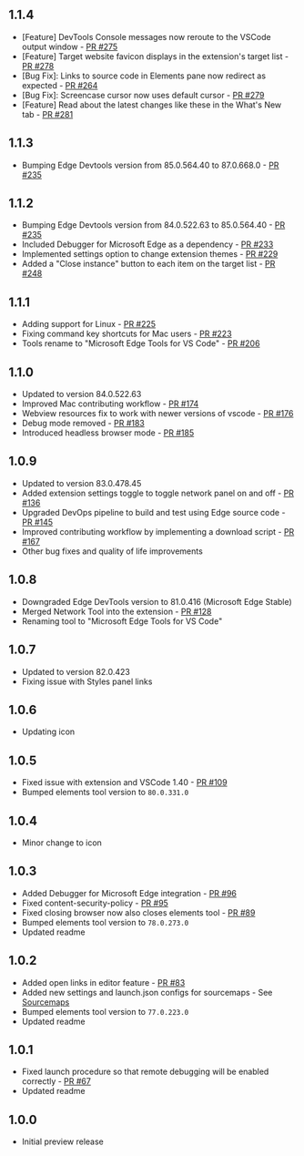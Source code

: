 ## 1.1.4
* [Feature] DevTools Console messages now reroute to the VSCode output window - [PR #275](https://github.com/microsoft/vscode-edge-devtools/pull/275)
* [Feature] Target website favicon displays in the extension's target list - [PR #278](https://github.com/microsoft/vscode-edge-devtools/pull/278)
* [Bug Fix]: Links to source code in Elements pane now redirect as expected - [PR #264](https://github.com/microsoft/vscode-edge-devtools/pull/264)
* [Bug Fix]: Screencase cursor now uses default cursor - [PR #279](https://github.com/microsoft/vscode-edge-devtools/pull/279)
* [Feature] Read about the latest changes like these in the What's New tab - [PR #281](https://github.com/microsoft/vscode-edge-devtools/pull/281)

## 1.1.3
* Bumping Edge Devtools version from 85.0.564.40 to 87.0.668.0 - [PR #235](https://github.com/microsoft/vscode-edge-devtools/pull/251)

## 1.1.2
* Bumping Edge Devtools version from 84.0.522.63 to 85.0.564.40 - [PR #235](https://github.com/microsoft/vscode-edge-devtools/pull/235)
* Included Debugger for Microsoft Edge as a dependency - [PR #233](https://github.com/microsoft/vscode-edge-devtools/pull/233)
* Implemented settings option to change extension themes - [PR #229](https://github.com/microsoft/vscode-edge-devtools/pull/229)
* Added a "Close instance" button to each item on the target list - [PR #248](https://github.com/microsoft/vscode-edge-devtools/pull/248)

## 1.1.1
* Adding support for Linux - [PR #225](https://github.com/microsoft/vscode-edge-devtools/pull/225)
* Fixing command key shortcuts for Mac users - [PR #223](https://github.com/microsoft/vscode-edge-devtools/pull/223)
* Tools rename to "Microsoft Edge Tools for VS Code" - [PR #206](https://github.com/microsoft/vscode-edge-devtools/pull/206)

## 1.1.0
* Updated to version 84.0.522.63
* Improved Mac contributing workflow - [PR #174](https://github.com/microsoft/vscode-edge-devtools/pull/174)
* Webview resources fix to work with newer versions of vscode - [PR #176](https://github.com/microsoft/vscode-edge-devtools/pull/176)
* Debug mode removed - [PR #183](https://github.com/microsoft/vscode-edge-devtools/pull/183)
* Introduced headless browser mode - [PR #185](https://github.com/microsoft/vscode-edge-devtools/pull/185)

## 1.0.9
* Updated to version 83.0.478.45
* Added extension settings toggle to toggle network panel on and off - [PR #136](https://github.com/microsoft/vscode-edge-devtools/pull/136)
* Upgraded DevOps pipeline to build and test using Edge source code - [PR #145](https://github.com/microsoft/vscode-edge-devtools/pull/145)
* Improved contributing workflow by implementing a download script - [PR #167](https://github.com/microsoft/vscode-edge-devtools/pull/167)
* Other bug fixes and quality of life improvements

## 1.0.8
* Downgraded Edge DevTools version to 81.0.416 (Microsoft Edge Stable)
* Merged Network Tool into the extension - [PR #128](https://github.com/microsoft/vscode-edge-devtools/pull/128)
* Renaming tool to "Microsoft Edge Tools for VS Code"

## 1.0.7
* Updated to version 82.0.423
* Fixing issue with Styles panel links

## 1.0.6
* Updating icon

## 1.0.5
* Fixed issue with extension and VSCode 1.40 - [PR #109](https://github.com/microsoft/vscode-edge-devtools/pull/109)
* Bumped elements tool version to `80.0.331.0`

## 1.0.4
* Minor change to icon

## 1.0.3
* Added Debugger for Microsoft Edge integration - [PR #96](https://github.com/microsoft/vscode-edge-devtools/pull/96)
* Fixed content-security-policy - [PR #95](https://github.com/microsoft/vscode-edge-devtools/pull/95)
* Fixed closing browser now also closes elements tool - [PR #89](https://github.com/microsoft/vscode-edge-devtools/pull/89)
* Bumped elements tool version to `78.0.273.0`
* Updated readme

## 1.0.2
* Added open links in editor feature - [PR #83](https://github.com/microsoft/vscode-edge-devtools/pull/83)
* Added new settings and launch.json configs for sourcemaps - See [Sourcemaps](https://github.com/microsoft/vscode-edge-devtools#sourcemaps)
* Bumped elements tool version to `77.0.223.0`
* Updated readme

## 1.0.1
* Fixed launch procedure so that remote debugging will be enabled correctly - [PR #67](https://github.com/microsoft/vscode-edge-devtools/pull/67)
* Updated readme

## 1.0.0
* Initial preview release

